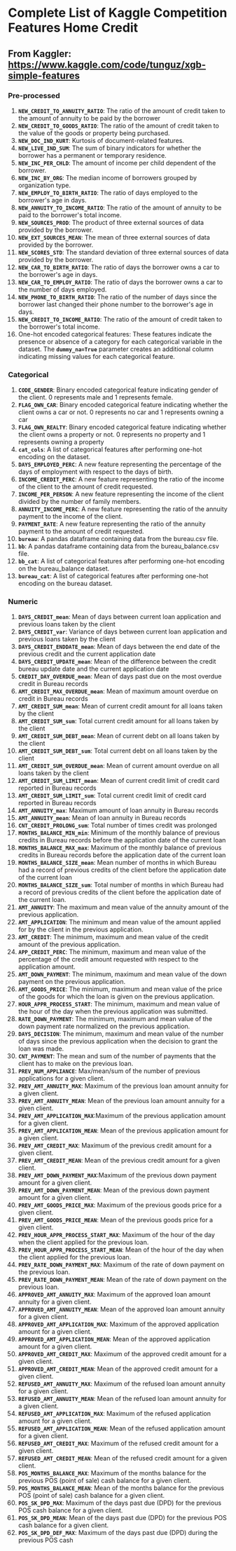 # Complete List of Kaggle Competition Features Home Credit
## From Kaggler: https://www.kaggle.com/code/tunguz/xgb-simple-features

### Pre-processed

1. **`NEW_CREDIT_TO_ANNUITY_RATIO`**: The ratio of the amount of credit taken to the amount of annuity to be paid by the borrower
2. **`NEW_CREDIT_TO_GOODS_RATIO`**: The ratio of the amount of credit taken to the value of the goods or property being purchased.
3. **`NEW_DOC_IND_KURT`**: Kurtosis of document-related features.
4. **`NEW_LIVE_IND_SUM`**: The sum of binary indicators for whether the borrower has a permanent or temporary residence.
5. **`NEW_INC_PER_CHLD`**: The amount of income per child dependent of the borrower. 
6. **`NEW_INC_BY_ORG`**: The median income of borrowers grouped by organization type.
7. **`NEW_EMPLOY_TO_BIRTH_RATIO`**: The ratio of days employed to the borrower's age in days.
8. **`NEW_ANNUITY_TO_INCOME_RATIO`**: The ratio of the amount of annuity to be paid to the borrower's total income.
9. **`NEW_SOURCES_PROD`**: The product of three external sources of data provided by the borrower.
10. **`NEW_EXT_SOURCES_MEAN`**: The mean of three external sources of data provided by the borrower.
11. **`NEW_SCORES_STD`**: The standard deviation of three external sources of data provided by the borrower.
12. **`NEW_CAR_TO_BIRTH_RATIO`**: The ratio of days the borrower owns a car to the borrower's age in days.
13. **`NEW_CAR_TO_EMPLOY_RATIO`**: The ratio of days the borrower owns a car to the number of days employed.
14. **`NEW_PHONE_TO_BIRTH_RATIO`**: The ratio of the number of days since the borrower last changed their phone number to the borrower's age in days.
15. **`NEW_CREDIT_TO_INCOME_RATIO`**: The ratio of the amount of credit taken to the borrower's total income.
16. One-hot encoded categorical features: These features indicate the presence or absence of a category for each categorical variable in the dataset. The **`dummy_na=True`** parameter creates an additional column indicating missing values for each categorical feature.

### **Categorical**

1.  **`CODE_GENDER`**: Binary encoded categorical feature indicating gender of the client. 0 represents male and 1 represents female.
2.  **`FLAG_OWN_CAR`**: Binary encoded categorical feature indicating whether the client owns a car or not. 0 represents no car and 1 represents owning a car
3.  **`FLAG_OWN_REALTY`**: Binary encoded categorical feature indicating whether the client owns a property or not. 0 represents no property and 1 represents owning a property
4.  **`cat_cols`**: A list of categorical features after performing one-hot encoding on the dataset.
5. **`DAYS_EMPLOYED_PERC`**: A new feature representing the percentage of the days of employment with respect to the days of birth.
6. **`INCOME_CREDIT_PERC`**: A new feature representing the ratio of the income of the client to the amount of credit requested.
7. **`INCOME_PER_PERSON`**: A new feature representing the income of the client divided by the number of family members.
8. **`ANNUITY_INCOME_PERC`**: A new feature representing the ratio of the annuity payment to the income of the client.
9. **`PAYMENT_RATE`**: A new feature representing the ratio of the annuity payment to the amount of credit requested.
10. **`bureau`**: A pandas dataframe containing data from the bureau.csv file.
11.  **`bb`**: A pandas dataframe containing data from the bureau_balance.csv file.
12. **`bb_cat`**: A list of categorical features after performing one-hot encoding on the bureau_balance dataset.
13.  **`bureau_cat`**: A list of categorical features after performing one-hot encoding on the bureau dataset.

### Numeric

1. **`DAYS_CREDIT_mean`**: Mean of days between current loan application and previous loans taken by the client
2. **`DAYS_CREDIT_var`**: Variance of days between current loan application and previous loans taken by the client
3. **`DAYS_CREDIT_ENDDATE_mean`**: Mean of days between the end date of the previous credit and the current application date
4. **`DAYS_CREDIT_UPDATE_mean`**: Mean of the difference between the credit bureau update date and the current application date
5. **`CREDIT_DAY_OVERDUE_mean`**: Mean of days past due on the most overdue credit in Bureau records
6. **`AMT_CREDIT_MAX_OVERDUE_mean`**: Mean of maximum amount overdue on credit in Bureau records
7. **`AMT_CREDIT_SUM_mean`**: Mean of current credit amount for all loans taken by the client
8. **`AMT_CREDIT_SUM_sum`**: Total current credit amount for all loans taken by the client
9. **`AMT_CREDIT_SUM_DEBT_mean`**: Mean of current debt on all loans taken by the client
10. **`AMT_CREDIT_SUM_DEBT_sum`**: Total current debt on all loans taken by the client
11. **`AMT_CREDIT_SUM_OVERDUE_mean`**: Mean of current amount overdue on all loans taken by the client
12. **`AMT_CREDIT_SUM_LIMIT_mean`**: Mean of current credit limit of credit card reported in Bureau records
13. **`AMT_CREDIT_SUM_LIMIT_sum`**: Total current credit limit of credit card reported in Bureau records
14. **`AMT_ANNUITY_max`**: Maximum amount of loan annuity in Bureau records
15. **`AMT_ANNUITY_mean`**: Mean of loan annuity in Bureau records
16. **`CNT_CREDIT_PROLONG_sum`**: Total number of times credit was prolonged
17. **`MONTHS_BALANCE_MIN_min`**: Minimum of the monthly balance of previous credits in Bureau records before the application date of the current loan
18. **`MONTHS_BALANCE_MAX_max`**: Maximum of the monthly balance of previous credits in Bureau records before the application date of the current loan
19. **`MONTHS_BALANCE_SIZE_mean`**: Mean number of months in which Bureau had a record of previous credits of the client before the application date of the current loan
20. **`MONTHS_BALANCE_SIZE_sum`**: Total number of months in which Bureau had a record of previous credits of the client before the application date of the current loan.
21. **`AMT_ANNUITY`**: The maximum and mean value of the annuity amount of the previous application.
22. **`AMT_APPLICATION`**: The minimum and mean value of the amount applied for by the client in the previous application.
23. **`AMT_CREDIT`**: The minimum, maximum and mean value of the credit amount of the previous application.
24. **`APP_CREDIT_PERC`**: The minimum, maximum and mean value of the percentage of the credit amount requested with respect to the application amount.
25. **`AMT_DOWN_PAYMENT`**: The minimum, maximum and mean value of the down payment on the previous application.
26. **`AMT_GOODS_PRICE`**: The minimum, maximum and mean value of the price of the goods for which the loan is given on the previous application.
27. **`HOUR_APPR_PROCESS_START`**: The minimum, maximum and mean value of the hour of the day when the previous application was submitted.
28. **`RATE_DOWN_PAYMENT`**: The minimum, maximum and mean value of the down payment rate normalized on the previous application.
29. **`DAYS_DECISION`**: The minimum, maximum and mean value of the number of days since the previous application when the decision to grant the loan was made.
30. **`CNT_PAYMENT`**: The mean and sum of the number of payments that the client has to make on the previous loan.
31. **`PREV_NUM_APPLIANCE`**: Max/mean/sum of the number of previous applications for a given client.
32. **`PREV_AMT_ANNUITY_MAX`**: Maximum of the previous loan amount annuity for a given client.
33. **`PREV_AMT_ANNUITY_MEAN`**: Mean of the previous loan amount annuity for a given client.
34. **`PREV_AMT_APPLICATION_MAX`**:Maximum of the previous application amount for a given client.
35. **`PREV_AMT_APPLICATION_MEAN`**: Mean of the previous application amount for a given client.
36. **`PREV_AMT_CREDIT_MAX`**: Maximum of the previous credit amount for a given client.
37. **`PREV_AMT_CREDIT_MEAN`**: Mean of the previous credit amount for a given client.
38. **`PREV_AMT_DOWN_PAYMENT_MAX`**:Maximum of the previous down payment amount for a given client.
39. **`PREV_AMT_DOWN_PAYMENT_MEAN`**: Mean of the previous down payment amount for a given client.
40. **`PREV_AMT_GOODS_PRICE_MAX`**: Maximum of the previous goods price for a given client.
41. **`PREV_AMT_GOODS_PRICE_MEAN`**: Mean of the previous goods price for a given client.
42. **`PREV_HOUR_APPR_PROCESS_START_MAX`**: Maximum of the hour of the day when the client applied for the previous loan.
43. **`PREV_HOUR_APPR_PROCESS_START_MEAN`**: Mean of the hour of the day when the client applied for the previous loan.
44. **`PREV_RATE_DOWN_PAYMENT_MAX`**: Maximum of the rate of down payment on the previous loan.
45. **`PREV_RATE_DOWN_PAYMENT_MEAN`**: Mean of the rate of down payment on the previous loan.
46. **`APPROVED_AMT_ANNUITY_MAX`**: Maximum of the approved loan amount annuity for a given client.
47. **`APPROVED_AMT_ANNUITY_MEAN`**: Mean of the approved loan amount annuity for a given client.
48. **`APPROVED_AMT_APPLICATION_MAX`**: Maximum of the approved application amount for a given client.
49. **`APPROVED_AMT_APPLICATION_MEAN`**: Mean of the approved application amount for a given client.
50. **`APPROVED_AMT_CREDIT_MAX`**: Maximum of the approved credit amount for a given client.
51. **`APPROVED_AMT_CREDIT_MEAN`**: Mean of the approved credit amount for a given client.
52. **`REFUSED_AMT_ANNUITY_MAX`**: Maximum of the refused loan amount annuity for a given client.
53. **`REFUSED_AMT_ANNUITY_MEAN`**: Mean of the refused loan amount annuity for a given client.
54. **`REFUSED_AMT_APPLICATION_MAX`**: Maximum of the refused application amount for a given client.
55. **`REFUSED_AMT_APPLICATION_MEAN`**: Mean of the refused application amount for a given client.
56. **`REFUSED_AMT_CREDIT_MAX`**: Maximum of the refused credit amount for a given client.
57. **`REFUSED_AMT_CREDIT_MEAN`**: Mean of the refused credit amount for a given client.
58. **`POS_MONTHS_BALANCE_MAX`**: Maximum of the months balance for the previous POS (point of sale) cash balance for a given client.
59. **`POS_MONTHS_BALANCE_MEAN`**: Mean of the months balance for the previous POS (point of sale) cash balance for a given client.
60. **`POS_SK_DPD_MAX`**: Maximum of the days past due (DPD) for the previous POS cash balance for a given client.
61. **`POS_SK_DPD_MEAN`**: Mean of the days past due (DPD) for the previous POS cash balance for a given client.
62. **`POS_SK_DPD_DEF_MAX`**: Maximum of the days past due (DPD) during the previous POS cash

